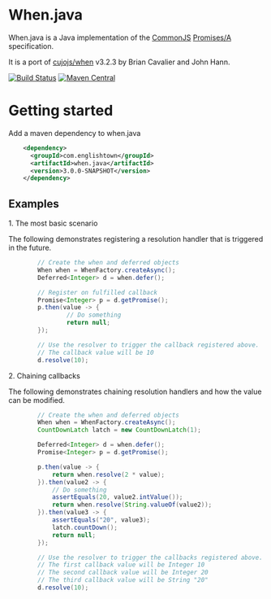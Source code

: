 When.java
=========

When.java is a Java implementation of the [CommonJS](http://wiki.commonjs.org/wiki/Promises) [Promises/A](http://wiki.commonjs.org/wiki/Promises/A) specification.

It is a port of [cujojs/when](https://github.com/cujojs/when) v3.2.3 by Brian Cavalier and John Hann.

[![Build Status](http://img.shields.io/travis/ef-labs/when.java.svg?maxAge=2592000&style=flat-square)](https://travis-ci.org/ef-labs/when.java)
[![Maven Central](https://img.shields.io/maven-central/v/com.englishtown/when.java.svg?maxAge=2592000&style=flat-square)](https://maven-badges.herokuapp.com/maven-central/com.englishtown/when.java/)

Getting started
================

Add a maven dependency to when.java
```xml
    <dependency>
      <groupId>com.englishtown</groupId>
      <artifactId>when.java</artifactId>
      <version>3.0.0-SNAPSHOT</version>
    </dependency>
```

Examples
---------

1\. The most basic scenario

The following demonstrates registering a resolution handler that is triggered in the future.

```java
        // Create the when and deferred objects
        When when = WhenFactory.createAsync();
        Deferred<Integer> d = when.defer();

        // Register on fulfilled callback
        Promise<Integer> p = d.getPromise();
        p.then(value -> {
                // Do something
                return null;
        });

        // Use the resolver to trigger the callback registered above.
        // The callback value will be 10
        d.resolve(10);

```

2\. Chaining callbacks

The following demonstrates chaining resolution handlers and how the value can be modified.

```java
        // Create the when and deferred objects
        When when = WhenFactory.createAsync();
        CountDownLatch latch = new CountDownLatch(1);

        Deferred<Integer> d = when.defer();
        Promise<Integer> p = d.getPromise();

        p.then(value -> {
            return when.resolve(2 * value);
        }).then(value2 -> {
            // Do something
            assertEquals(20, value2.intValue());
            return when.resolve(String.valueOf(value2));
        }).then(value3 -> {
            assertEquals("20", value3);
            latch.countDown();
            return null;
        });

        // Use the resolver to trigger the callbacks registered above.
        // The first callback value will be Integer 10
        // The second callback value will be Integer 20
        // The third callback value will be String "20"
        d.resolve(10);
        
        
```
